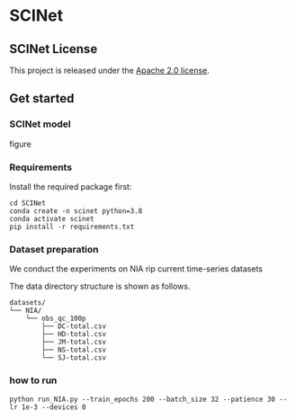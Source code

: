 # SCINet

## SCINet License
This project is released under the [Apache 2.0 license](LICENSE).


## Get started

### SCINet model
figure

### Requirements

Install the required package first:

```
cd SCINet
conda create -n scinet python=3.8
conda activate scinet
pip install -r requirements.txt
```

### Dataset preparation
We conduct the experiments on NIA rip current time-series datasets

The data directory structure is shown as follows. 
```
datasets/
└── NIA/
    └── obs_qc_100p
        ├── DC-total.csv
        ├── HD-total.csv
        ├── JM-total.csv
        ├── NS-total.csv
        └── SJ-total.csv
```

### how to run
```
python run_NIA.py --train_epochs 200 --batch_size 32 --patience 30 --lr 1e-3 --devices 0
```

